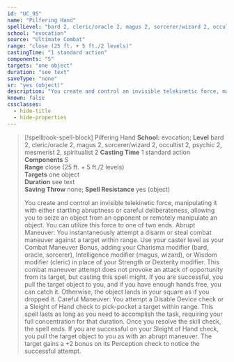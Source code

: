 ```yaml
---
id: "UC_95"
name: "Pilfering Hand"
spellLevel: "bard 2, cleric/oracle 2, magus 2, sorcerer/wizard 2, occultist 2, psychic 2, mesmerist 2, spiritualist 2"
school: "evocation"
source: "Ultimate Combat"
range: "close (25 ft. + 5 ft./2 levels)"
castingTime: "1 standard action"
components: "S"
targets: "one object"
duration: "see text"
saveType: "none"
sr: "yes (object)"
description: "You create and control an invisible telekinetic force, manipulating it with either startling abruptness or careful deliberateness, allowing you to seize an object from an opponent or remotely manipulate an object. You can utilize this force to one of two ends.  Abrupt Maneuver: You instantaneously attempt a disarm or steal combat maneuver against a target within range. Use your caster level as your Combat Maneuver Bonus, adding your Charisma modifier (bard, oracle, sorcerer), Intelligence modifier (magus, wizard), or Wisdom modifier (cleric) in place of your Strength or Dexterity modifier. This combat maneuver attempt does not provoke an attack of opportunity from its target, but casting this spell might. If you are successful, you pull the target object to you, and if you have enough hands free, you can catch it. Otherwise, the object lands in your square as if you dropped it.  Careful Maneuver: You attempt a Disable Device check or a Sleight of Hand check to pick-pocket a target within range. This spell lasts as long as you need to accomplish the task, requiring your full concentration for that duration. Once you resolve the skill check, the spell ends. If you are successful on your Sleight of Hand check, you pull the target object to you as with an abrupt maneuver. The target gains a +2 bonus on its Perception check to notice the successful attempt."
known: false
cssclasses:
  - hide-title
  - hide-properties
---
```


> [!spellbook-spell-block] Pilfering Hand
> **School:** evocation; **Level** bard 2, cleric/oracle 2, magus 2, sorcerer/wizard 2, occultist 2, psychic 2, mesmerist 2, spiritualist 2
> **Casting Time** 1 standard action  
> **Components** S  
> **Range** close (25 ft. + 5 ft./2 levels)  
> **Targets** one object  
> **Duration** see text  
> **Saving Throw** none; **Spell Resistance** yes (object)
> 
> You create and control an invisible telekinetic force, manipulating it with either startling abruptness or careful deliberateness, allowing you to seize an object from an opponent or remotely manipulate an object. You can utilize this force to one of two ends.  Abrupt Maneuver: You instantaneously attempt a disarm or steal combat maneuver against a target within range. Use your caster level as your Combat Maneuver Bonus, adding your Charisma modifier (bard, oracle, sorcerer), Intelligence modifier (magus, wizard), or Wisdom modifier (cleric) in place of your Strength or Dexterity modifier. This combat maneuver attempt does not provoke an attack of opportunity from its target, but casting this spell might. If you are successful, you pull the target object to you, and if you have enough hands free, you can catch it. Otherwise, the object lands in your square as if you dropped it.  Careful Maneuver: You attempt a Disable Device check or a Sleight of Hand check to pick-pocket a target within range. This spell lasts as long as you need to accomplish the task, requiring your full concentration for that duration. Once you resolve the skill check, the spell ends. If you are successful on your Sleight of Hand check, you pull the target object to you as with an abrupt maneuver. The target gains a +2 bonus on its Perception check to notice the successful attempt.